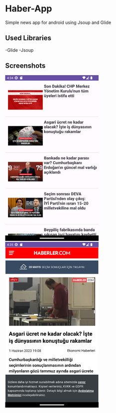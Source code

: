 # Haber-App
Simple news app for android using Jsoup and Glide

## Used Libraries
-Glide
-Jsoup

## Screenshots
<img src="HaberApp/ss0.png" width=300>          <img src="HaberApp/ss1.png" width=300>




